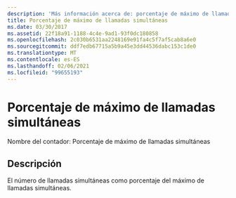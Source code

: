 ```yaml
---
description: 'Más información acerca de: porcentaje de máximo de llamadas simultáneas'
title: Porcentaje de máximo de llamadas simultáneas
ms.date: 03/30/2017
ms.assetid: 22f18a91-1188-4c4e-9ad1-93f0dc180858
ms.openlocfilehash: 2c030b6531aa2248169e91fa4c5f7af5cab8a6e0
ms.sourcegitcommit: ddf7edb67715a5b9a45e3dd44536dabc153c1de0
ms.translationtype: MT
ms.contentlocale: es-ES
ms.lasthandoff: 02/06/2021
ms.locfileid: "99655193"
---
```

# <a name="percent-of-max-concurrent-calls"></a>Porcentaje de máximo de llamadas simultáneas

Nombre del contador: Porcentaje de máximo de llamadas simultáneas  
  
## <a name="description"></a>Descripción  

 El número de llamadas simultáneas como porcentaje del máximo de llamadas simultáneas.
